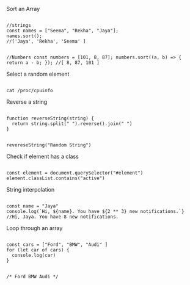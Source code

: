  Sort an Array

<Code language="javascript">
//strings
const names = ["Seema", "Rekha", "Jaya"];
names.sort();
//['Jaya', 'Rekha', 'Seema' ]

//Numbers
const numbers = [101, 8, 87];
numbers.sort((a, b) => {
  return a - b;
});
//[ 8, 87, 101 ]
</Code>

 Select a random element

<code language="bash">
cat /proc/cpuinfo
</code>

 Reverse a string

<Code language="javascript">
function reverseString(string) {
  return string.split(" ").reverse().join(" ")
}

revereseString("Random String")
</Code>

 Check if element has a class

<Code language="javascript">
const element = document.querySelector("#element")
element.classList.contains("active")
</Code>

 String interpolation

<Code language="javascript">
const name = "Jaya"
console.log(`Hi, ${name}. You have ${2 ** 3} new notifications.`}
//Hi, Jaya. You have 8 new notifications.
</Code>

 Loop through an array

<Code language="javascript">
const cars = ["Ford", "BMW", "Audi" ]
for (let car of cars) {
  console.log(car)
}

/*
Ford
BMW
Audi
*/
</Code>